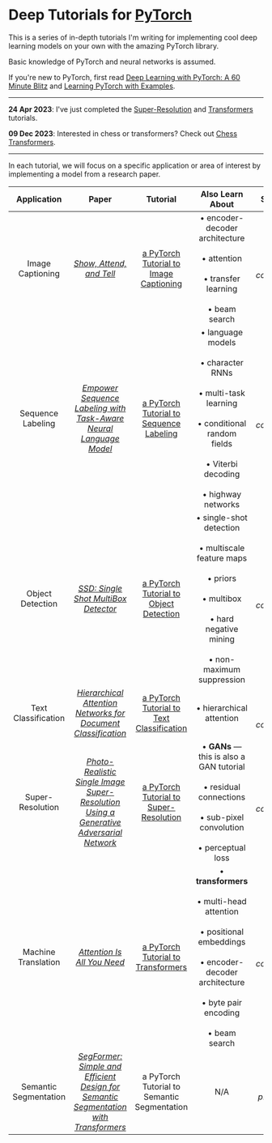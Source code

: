 # Deep Tutorials for [PyTorch](https://pytorch.org)

This is a series of in-depth tutorials I'm writing for implementing cool deep learning models on your own with the amazing PyTorch library. 

Basic knowledge of PyTorch and neural networks is assumed.

If you're new to PyTorch, first read [Deep Learning with PyTorch: A 60 Minute Blitz](https://pytorch.org/tutorials/beginner/deep_learning_60min_blitz.html) and [Learning PyTorch with Examples](https://pytorch.org/tutorials/beginner/pytorch_with_examples.html).

---

**24 Apr 2023**: I've just completed the [Super-Resolution](https://github.com/sgrvinod/a-PyTorch-Tutorial-to-Super-Resolution) and [Transformers](https://github.com/sgrvinod/a-PyTorch-Tutorial-to-Transformers) tutorials.

**09 Dec 2023**: Interested in chess or transformers? Check out [Chess Transformers](https://github.com/sgrvinod/chess-transformers).

---

In each tutorial, we will focus on a specific application or area of interest by implementing a model from a research paper. 

Application | Paper | Tutorial | Also Learn About | Status
:---: | :---: | :---: | :---: | :---:
Image Captioning | [_Show, Attend, and Tell_](https://arxiv.org/abs/1502.03044) | [a PyTorch Tutorial to Image Captioning](https://github.com/sgrvinod/a-PyTorch-Tutorial-to-Image-Captioning) | &bull; encoder-decoder architecture<br/><br/>&bull; attention <br/><br/>&bull; transfer learning <br/><br/>&bull; beam search | 🟢<br/>*complete*
Sequence Labeling | [_Empower Sequence Labeling with Task-Aware Neural Language Model_](https://arxiv.org/abs/1709.04109) | [a PyTorch Tutorial to Sequence Labeling](https://github.com/sgrvinod/a-PyTorch-Tutorial-to-Sequence-Labeling) | &bull; language models<br/><br/>&bull; character RNNs <br/><br/>&bull; multi-task learning <br/><br/>&bull; conditional random fields <br/><br/>&bull; Viterbi decoding <br/><br/>&bull; highway networks | 🟢<br/>*complete*
Object Detection | [_SSD: Single Shot MultiBox Detector_](https://arxiv.org/abs/1512.02325) | [a PyTorch Tutorial to Object Detection](https://github.com/sgrvinod/a-PyTorch-Tutorial-to-Object-Detection) | &bull; single-shot detection<br/><br/>&bull; multiscale feature maps <br/><br/>&bull; priors <br/><br/>&bull; multibox <br/><br/>&bull; hard negative mining <br/><br/>&bull; non-maximum suppression | 🟢<br/>*complete*
Text Classification | [_Hierarchical Attention Networks for Document Classification_](https://www.semanticscholar.org/paper/Hierarchical-Attention-Networks-for-Document-Yang-Yang/1967ad3ac8a598adc6929e9e6b9682734f789427) | [a PyTorch Tutorial to Text Classification](https://github.com/sgrvinod/a-PyTorch-Tutorial-to-Text-Classification) | &bull; hierarchical attention | 🟡<br/>*code complete*
Super-Resolution | [_Photo-Realistic Single Image Super-Resolution Using a Generative Adversarial Network_](https://arxiv.org/abs/1609.04802) | [a PyTorch Tutorial to Super-Resolution](https://github.com/sgrvinod/a-PyTorch-Tutorial-to-Super-Resolution) | &bull; **GANs** — this is also a GAN tutorial <br/><br/>&bull; residual connections <br/><br/>&bull; sub-pixel convolution <br/><br/>&bull; perceptual loss | 🟢<br/>*complete*
Machine Translation | [_Attention Is All You Need_](https://arxiv.org/abs/1706.03762) | [a PyTorch Tutorial to Transformers](https://github.com/sgrvinod/a-PyTorch-Tutorial-to-Transformers) | &bull; **transformers** <br/><br/>&bull; multi-head attention <br/><br/>&bull; positional embeddings <br/><br/>&bull; encoder-decoder architecture <br/><br/>&bull; byte pair encoding <br/><br/>&bull; beam search | 🟢<br/>*complete*
Semantic Segmentation | [_SegFormer: Simple and Efficient Design for Semantic Segmentation with Transformers_](https://arxiv.org/abs/2105.15203) | a PyTorch Tutorial to Semantic Segmentation | N/A | 🔴<br/>*planned*


